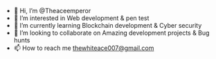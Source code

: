 - 👋 Hi, I’m @Theaceemperor
- 👀 I’m interested in Web development & pen test
- 🌱 I’m currently learning Blockchain development & Cyber security
- 💞️ I’m looking to collaborate on Amazing development projects & Bug hunts
- 📫 How to reach me thewhiteace007@gmail.com

<!---
Theaceemperor/Theaceemperor is a ✨ special ✨ repository because its `README.md` (this file) appears on your GitHub profile.
You can click the Preview link to take a look at your changes.
--->
